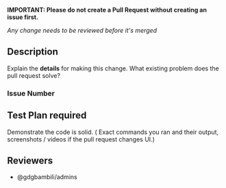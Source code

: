 **IMPORTANT: Please do not create a Pull Request without creating an issue first.**

*Any change needs to be reviewed before it's merged*

## Description
<!-- Please provide enough information so that others can review your pull request -->

Explain the **details** for making this change. What existing problem does the pull request solve?

<!-- Example: When "Adding a function to do X", explain why it is necessary to have a way to do X. -->

### Issue Number
<!-- Put `closes #XXXX` in your comment to auto-close the issue that your PR fixes (if such). -->

## Test Plan **required**

Demonstrate the code is solid. ( Exact commands you ran and their output, screenshots / videos if the pull request changes UI.)

<!-- Make sure tests pass on both Travis and Circle CI. -->

## Reviewers
<!-- add reviewers -->
- @gdgbambili/admins
